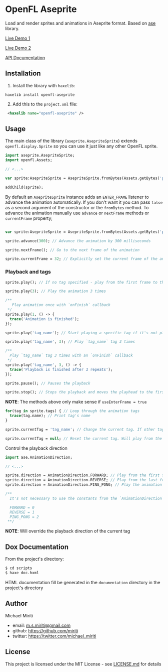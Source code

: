 # OpenFL Aseprite

Load and render sprites and animations in Aseprite format. Based on [ase](https://github.com/miriti/ase) library.

[Live Demo 1](https://miriti.github.io/openfl-aseprite/examples/aseprite-viewer/Export/html5/bin/index.html)

[Live Demo 2](https://miriti.github.io/openfl-aseprite/examples/multiple-sprites/Export/html5/bin/index.html)

[API Documentation](https://miriti.github.io/openfl-aseprite/documentation/index.html)

## Installation

1. Install the library with `haxelib`:

```
haxelib install openfl-aseprite
```

2. Add this to the `project.xml` file:

```xml
 <haxelib name="openfl-aseprite" />
```

## Usage

The main class of the library (`aseprite.AsepriteSprite`) extends `openfl.display.Sprite` so you can use it just like any other OpenFL sprite.

```haxe
import aseprite.AsepriteSprite;
import openfl.Assets;

// <...>

var sprite:AsepriteSprite = AsepriteSprite.fromBytes(Assets.getBytes('path/to/asepriteAsset.aseprite'));

addChild(sprite);
```

By default an `AsepriteSprite` instance adds an `ENTER_FRAME` listener to advance the animation automatically. If you don't want it you can pass `false` as a second argument of the constructor or the `fromBytes` method. To advance the animation manually use `advance` or `nextFrame` methods or `currentFrame` property;

```haxe

var sprite:AsepriteSprite = AsepriteSprite.fromBytes(Assets.getBytes('path/to/asepriteAsset.aseprite'), false); // Won't add an `ENTER_FRAME` listener

sprite.advance(300); // Advance the animation by 300 milliseconds

sprite.nextFrame(); // Go to the next frame of the animation

sprite.currentFrame = 32; // Explicitly set the current frame of the animation

```

### Playback and tags

```haxe
sprite.play(); // If no tag specified - play from the first frame to the end of the animation

sprite.play(3); // Play the animation 3 times

/**
   Play animation once with `onFinish` callback
 */
sprite.play(1, () -> {
  trace('Animation is finished');
});

sprite.play('tag_name'); // Start playing a specific tag if it's not playing already

sprite.play('tag_name', 3); // Play `tag_name` tag 3 times

/**
  Play `tag_name` tag 3 times with an `onFinish` callback
 */
sprite.play('tag_name', 3, () -> {
  trace('Playback is finished after 3 repeats');
});

sprite.pause(); // Pauses the playback

sprite.stop(); // Stops the playback and moves the playhead to the first frame of the animation or the current tag;
```

**NOTE**: The methods above only make sense if `useEnterFrame = true`

```haxe
for(tag in sprite.tags) { // Loop through the animation tags
  trace(tag.name); // Print tag's name
}

sprite.currentTag = 'tag_name'; // Change the current tag. If other tag is currently playing - go to the first frame of the tag and continue playing. If not playing - only moves the playhead to the first frame of the tag.

sprite.currentTag = null; // Reset the current tag. Will play from the very first to the very last frame of the animation
```

Control the playback direction

```haxe
import ase.AnimationDirection;

// <...>

sprite.direction = AnimationDirection.FORWARD; // Play from the first frame to the last one
sprite.direction = AnimationDirection.REVERSE; // Play from the last frame to the first one
sprite.direction = AnimationDirection.PING_PONG; // Play the animation back and forth

/**
  It's not necessary to use the constants from the `AnimationDirection` class. You can use integers instead:

  FORWARD = 0
  REVERSE = 1
  PING_PONG = 2
 **/
```

**NOTE**: Will override the playback direction of the current tag

## Dox Documentation

From the project's directory:

```bash
$ cd scripts
$ haxe doc.hxml
```

HTML documentation fill be generated in the `documentation` directory in the project's directory

## Author

Michael Miriti

- email: m.s.miriti@gmail.com
- github: https://github.com/miriti
- twitter: https://twitter.com/michael_miriti

## License

This project is licensed under the MIT License - see [LICENSE.md](LICENSE.md) for details
